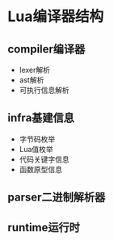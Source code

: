# Lua编译器结构

## compiler编译器
- lexer解析
- ast解析
- 可执行信息解析
## infra基建信息
- 字节码枚举
- Lua值枚举
- 代码关键字信息
- 函数原型信息
## parser二进制解析器
## runtime运行时